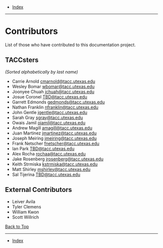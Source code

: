 <a id="top"></a>

- [Index](../index.md)

---

# Contributors

List of those who have contributed to this documentation project.

## TACCsters

_(Sorted alphabetically by last name)_

- Carrie Arnold <cmarnold@tacc.utexas.edu>
- Wesley Bomar <wbomar@tacc.utexas.edu>
- Joonyee Chuah <jchuah@tacc.utexas.edu>
- Josue Coronel <TBD@tacc.utexas.edu>
- Garrett Edmonds <gedmonds@tacc.utexas.edu>
- Nathan Franklin <nfranklin@tacc.utexas.edu>
- John Gentle <jgentle@tacc.utexas.edu>
- Sarah Gray <sgray@tacc.utexas.edu>
- Owais Jamil <ojamil@tacc.utexas.edu>
- Andrew Magill <amagill@tacc.utexas.edu>
- Juan Martinez <jmartinez@tacc.utexas.edu>
- Joseph Meiring <jmeiring@tacc.utexas.edu>
- Frank Netscher <fnetscher@tacc.utexas.edu>
- Ian Park <TBD@tacc.utexas.edu>
- Alex Rocha <rochaa@tacc.utexas.edu>
- Jake Rosenberg <jrosenberg@tacc.utexas.edu>
- Keith Strmiska <kstrmiska@tacc.utexas.edu>
- Matt Shirley <mshirley@tacc.utexas.edu>
- Sal Tijerina <TBD@tacc.utexas.edu>

## External Contributors

- Leiver Avila
- Tyler Clemens
- William Kwon
- Scott Willrich

<a class="inline-navlink-page-top" href="#top">Back to Top</a>

---

- [Index](../index.md)
